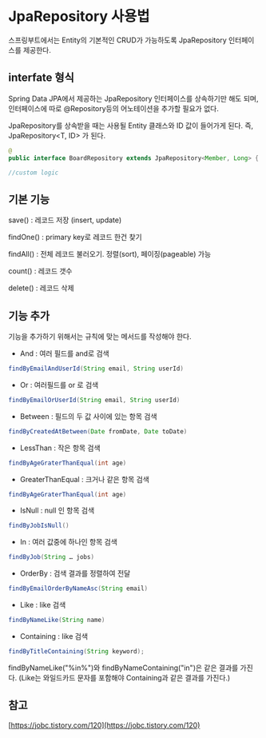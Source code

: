 # JpaRepository 사용법

스프링부트에서는 Entity의 기본적인 CRUD가 가능하도록 JpaRepository 인터페이스를 제공한다.

## interfate 형식

Spring Data JPA에서 제공하는 JpaRepository 인터페이스를 상속하기만 해도 되며, 인터페이스에 따로 @Repository등의 어노테이션을 추가할 필요가 없다.

JpaRepository를 상속받을 때는 사용될 Entity 클래스와 ID 값이 들어가게 된다. 즉, JpaRepository<T, ID> 가 된다.


```java
@
public interface BoardRepository extends JpaRepository<Member, Long> {

//custom logic
```

## 기본 기능

save() : 레코드 저장 (insert, update)

findOne() : primary key로 레코드 한건 찾기

findAll() : 전체 레코드 불러오기. 정렬(sort), 페이징(pageable) 가능

count() : 레코드 갯수

delete() : 레코드 삭제

## 기능 추가
기능을 추가하기 위해서는 규칙에 맞는 메서드를 작성해야 한다.

- And : 여러 필드를 and로 검색
```java
findByEmailAndUserId(String email, String userId)
```

- Or : 여러필드를 or 로 검색
```java
findByEmailOrUserId(String email, String userId)
```

- Between : 필드의 두 값 사이에 있는 항목 검색
```java
findByCreatedAtBetween(Date fromDate, Date toDate)
```


- LessThan : 작은 항목 검색
```java
findByAgeGraterThanEqual(int age)
```
 

- GreaterThanEqual : 크거나 같은 항목 검색
```java
findByAgeGraterThanEqual(int age)
```
 

- IsNull : null 인 항목 검색
```java
findByJobIsNull()
```
 

- In : 여러 값중에 하나인 항목 검색
```java
findByJob(String … jobs)
```
 
- OrderBy : 검색 결과를 정렬하여 전달
```java
findByEmailOrderByNameAsc(String email)
```

- Like : like 검색
```java
findByNameLike(String name)
```

- Containing : like 검색
```java
findByTitleContaining(String keyword);
```
 
 findByNameLike("%in%")와 findByNameContaining("in")은 같은 결과를 가진다.
 (Like는 와일드카드 문자를 포함해야 Containing과 같은 결과를 가진다.)
 

## 참고
[https://jobc.tistory.com/120](https://jobc.tistory.com/120)
